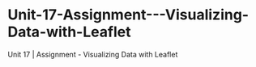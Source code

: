 # Unit-17-Assignment---Visualizing-Data-with-Leaflet
Unit 17 | Assignment - Visualizing Data with Leaflet
